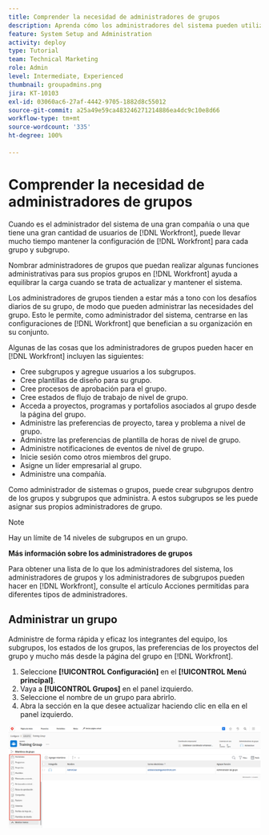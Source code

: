 ```yaml
---
title: Comprender la necesidad de administradores de grupos
description: Aprenda cómo los administradores del sistema pueden utilizar los administradores de grupos para contribuir a mantener la configuración de  [!DNL Workfront]  y, al mismo tiempo, dar a los grupos más control sobre su trabajo.
feature: System Setup and Administration
activity: deploy
type: Tutorial
team: Technical Marketing
role: Admin
level: Intermediate, Experienced
thumbnail: groupadmins.png
jira: KT-10103
exl-id: 03060ac6-27af-4442-9705-1882d8c55012
source-git-commit: a25a49e59ca483246271214886ea4dc9c10e8d66
workflow-type: tm+mt
source-wordcount: '335'
ht-degree: 100%

---
```


# Comprender la necesidad de administradores de grupos

<!---
21.4 updates have been made
--->

Cuando es el administrador del sistema de una gran compañía o una que tiene una gran cantidad de usuarios de [!DNL Workfront], puede llevar mucho tiempo mantener la configuración de [!DNL Workfront] para cada grupo y subgrupo.

Nombrar administradores de grupos que puedan realizar algunas funciones administrativas para sus propios grupos en [!DNL Workfront] ayuda a equilibrar la carga cuando se trata de actualizar y mantener el sistema.

Los administradores de grupos tienden a estar más a tono con los desafíos diarios de su grupo, de modo que pueden administrar las necesidades del grupo. Esto le permite, como administrador del sistema, centrarse en las configuraciones de [!DNL Workfront] que benefician a su organización en su conjunto.

Algunas de las cosas que los administradores de grupos pueden hacer en [!DNL Workfront] incluyen las siguientes:

* Cree subgrupos y agregue usuarios a los subgrupos.
* Cree plantillas de diseño para su grupo.
* Cree procesos de aprobación para el grupo.
* Cree estados de flujo de trabajo de nivel de grupo.
* Acceda a proyectos, programas y portafolios asociados al grupo desde la página del grupo.
* Administre las preferencias de proyecto, tarea y problema a nivel de grupo.
* Administre las preferencias de plantilla de horas de nivel de grupo.
* Administre notificaciones de eventos de nivel de grupo.
* Inicie sesión como otros miembros del grupo.
* Asigne un líder empresarial al grupo.
* Administre una compañía.

Como administrador de sistemas o grupos, puede crear subgrupos dentro de los grupos y subgrupos que administra. A estos subgrupos se les puede asignar sus propios administradores de grupo.

>[!NOTE]
>
>Hay un límite de 14 niveles de subgrupos en un grupo.

**Más información sobre los administradores de grupos**

<!---
bullet points below need hyperlinks
--->

Para obtener una lista de lo que los administradores del sistema, los administradores de grupos y los administradores de subgrupos pueden hacer en [!DNL Workfront], consulte el artículo Acciones permitidas para diferentes tipos de administradores.

## Administrar un grupo

Administre de forma rápida y eficaz los integrantes del equipo, los subgrupos, los estados de los grupos, las preferencias de los proyectos del grupo y mucho más desde la página del grupo en [!DNL Workfront].

1. Seleccione **[!UICONTROL Configuración]** en el **[!UICONTROL Menú principal]**.
1. Vaya a **[!UICONTROL Grupos]** en el panel izquierdo.
1. Seleccione el nombre de un grupo para abrirlo.
1. Abra la sección en la que desee actualizar haciendo clic en ella en el panel izquierdo.

![Página de grupo](assets/admin-fund-manage-a-group.png)

<!---
learn more URLs
Create and manage groups 
Create and manage subgroups 
Business leader overview 
--->
